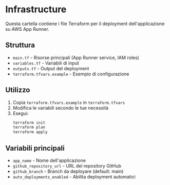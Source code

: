 # Infrastructure

Questa cartella contiene i file Terraform per il deployment dell'applicazione su AWS App Runner.

## Struttura

- `main.tf` - Risorse principali (App Runner service, IAM roles)
- `variables.tf` - Variabili di input
- `outputs.tf` - Output del deployment
- `terraform.tfvars.example` - Esempio di configurazione

## Utilizzo

1. Copia `terraform.tfvars.example` in `terraform.tfvars`
2. Modifica le variabili secondo le tue necessità
3. Esegui:
   ```bash
   terraform init
   terraform plan
   terraform apply
   ```

## Variabili principali

- `app_name` - Nome dell'applicazione
- `github_repository_url` - URL del repository GitHub
- `github_branch` - Branch da deployare (default: main)
- `auto_deployments_enabled` - Abilita deployment automatici